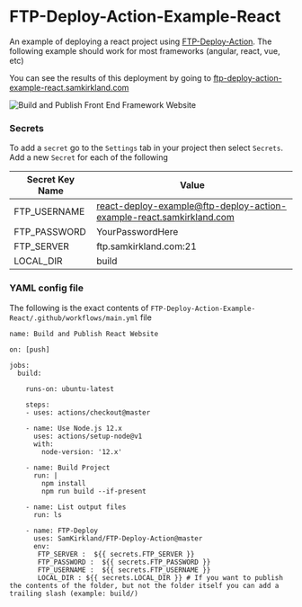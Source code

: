 # FTP-Deploy-Action-Example-React
An example of deploying a react project using [FTP-Deploy-Action](https://github.com/SamKirkland/FTP-Deploy-Action).
The following example should work for most frameworks (angular, react, vue, etc)

You can see the results of this deployment by going to [ftp-deploy-action-example-react.samkirkland.com](https://ftp-deploy-action-example-react.samkirkland.com/)

![Build and Publish Front End Framework Website](https://github.com/SamKirkland/FTP-Deploy-Action-Example-React/workflows/Build%20and%20Publish%20Front%20End%20Framework%20Website/badge.svg)

### Secrets
To add a `secret` go to the `Settings` tab in your project then select `Secrets`. Add a new `Secret` for each of the following

| Secret Key Name | Value |
|-----------------|-------------|
| FTP_USERNAME    | react-deploy-example@ftp-deploy-action-example-react.samkirkland.com |
| FTP_PASSWORD    | YourPasswordHere |
| FTP_SERVER      | ftp.samkirkland.com:21 |
| LOCAL_DIR       | build |


### YAML config file
The following is the exact contents of `FTP-Deploy-Action-Example-React/.github/workflows/main.yml` file
```
name: Build and Publish React Website

on: [push]

jobs:
  build:
  
    runs-on: ubuntu-latest
    
    steps:
    - uses: actions/checkout@master
    
    - name: Use Node.js 12.x
      uses: actions/setup-node@v1
      with:
        node-version: '12.x'
        
    - name: Build Project
      run: |
        npm install
        npm run build --if-present
        
    - name: List output files
      run: ls
      
    - name: FTP-Deploy
      uses: SamKirkland/FTP-Deploy-Action@master
      env: 
       FTP_SERVER :  ${{ secrets.FTP_SERVER }}
       FTP_PASSWORD :  ${{ secrets.FTP_PASSWORD }}
       FTP_USERNAME :  ${{ secrets.FTP_USERNAME }}
       LOCAL_DIR : ${{ secrets.LOCAL_DIR }} # If you want to publish the contents of the folder, but not the folder itself you can add a trailing slash (example: build/)

```

